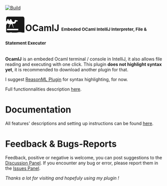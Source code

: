 [![Build](https://github.com/Thomas-SBE/ocamlj-plugin/actions/workflows/build.yml/badge.svg)](https://github.com/Thomas-SBE/ocamlj-plugin/actions/workflows/build.yml)

<img align="left" alt="OCamlJ" width="64px" src="https://raw.githubusercontent.com/Thomas-SBE/ocamlj-plugin/d533ffd0f86c472febaf2fdbb6c40e4daeaab6f1/src/main/resources/META-INF/pluginIcon.svg"><h1><b>OCamlJ</b> <sub><sub><sup><sup>Embeded OCaml IntelliJ Interpreter, File & Statement Executer</sup></sup></sub></sub></h1>

<!-- Plugin description -->
**OcamlJ** is an embeded Ocaml terminal / console in IntelliJ, it also allows file reading
and executing with one click. This plugin **does not highlight syntax yet**, it is recommended
to download another plugin for that. 

I suggest [ReasonML Plugin](https://plugins.jetbrains.com/plugin/9440-reasonml) for syntax highlighting, for now.

Full functionnalities description [here](https://github.com/Thomas-SBE/ocamlj-plugin#readme).

<!-- Plugin description end -->

# Documentation

All features' descriptions and setting up instructions can be found [here](https://thomas-sbe.github.io/ocamlj-plugin/).

# Feedback & Bugs-Reports

Feedback, positive or negative is welcome, you can post suggestions to the [Discussion Panel](https://github.com/Thomas-SBE/ocamlj-plugin/discussions). If you encounter
any bug or error, please report them in the [Issues Panel](https://github.com/Thomas-SBE/ocamlj-plugin/issues).

*Thanks a lot for visiting and hopefuly using my plugin !*
